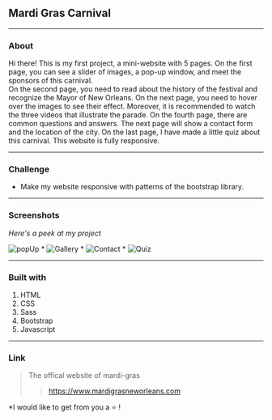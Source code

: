 ## Mardi Gras Carnival

---

### About

Hi there!
This is my first project, a mini-website with 5 pages.
On the first page, you can see a slider of images, a pop-up window, and meet the sponsors of this carnival.  
On the second page, you need to read about the history of the festival and recognize the Mayor of New Orleans.
On the next page, you need to hover over the images to see their effect. Moreover, it is recommended to watch the three videos that illustrate the parade.
On the fourth page, there are common questions and answers. The next page will show a contact form and the location of the city. On the last page, I have made a little quiz about this carnival.
This website is fully responsive.

---

### Challenge

- Make my website responsive with patterns of the bootstrap library.

---

### Screenshots

_Here's a peek at my project_

![popUp](https://user-images.githubusercontent.com/89860312/146842665-2765f34b-7853-4d0a-98a4-dbf200d917d9.png)
*
![Gallery](https://user-images.githubusercontent.com/89860312/146842720-6e340fe7-3566-4166-9121-c45b1f1f6c5e.png)
*
![Contact](https://user-images.githubusercontent.com/89860312/146842775-b6061fc5-e84a-4273-8c6f-901a47b70415.png)
*
![Quiz](https://user-images.githubusercontent.com/89860312/146842799-6f8e0605-c814-4f4c-875b-a48315a67a5d.png)

---

### Built with

1. HTML
2. CSS
3. Sass
4. Bootstrap
5. Javascript

---

### Link

> The offical website of mardi-gras
>
> > https://www.mardigrasneworleans.com

*I would like to get from you a ⭐️ ! 
